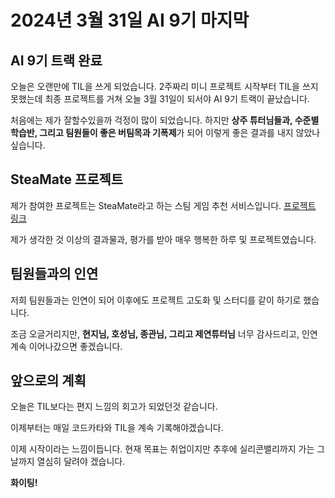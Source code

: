 # 2024년 3월 31일 AI 9기 마지막

## AI 9기 트랙 완료
오늘은 오랜만에 TIL을 쓰게 되었습니다. 2주짜리 미니 프로젝트 시작부터 TIL을 쓰지 못했는데 최종 프로젝트를 거쳐 오늘 3월 31일이 되서야 AI 9기 트랙이 끝났습니다.

처음에는 제가 잘할수있을까 걱정이 많이 되었습니다. 하지만 **상주 튜터님들과, 수준별 학습반, 그리고 팀원들이 좋은 버팀목과 기폭제**가 되어 이렇게 좋은 결과를 내지 않았나 싶습니다.

## SteaMate 프로젝트
제가 참여한 프로젝트는 SteaMate라고 하는 스팀 게임 추천 서비스입니다.
[프로젝트 링크](https://github.com/hzi09/SteaMate-Backend/)

제가 생각한 것 이상의 결과물과, 평가를 받아 매우 행복한 하루 및 프로젝트였습니다.

## 팀원들과의 인연
저희 팀원들과는 인연이 되어 이후에도 프로젝트 고도화 및 스터디를 같이 하기로 했습니다.

조금 오글거리지만, **현지님, 호성님, 종관님, 그리고 제연튜터님** 너무 감사드리고, 인연 계속 이어나갔으면 좋겠습니다.

## 앞으로의 계획
오늘은 TIL보다는 편지 느낌의 회고가 되었던것 같습니다.

이제부터는 매일 코드카타와 TIL을 계속 기록해야겠습니다.

이제 시작이라는 느낌이듭니다. 현재 목표는 취업이지만 추후에 실리콘밸리까지 가는 그날까지 열심히 달려야 겠습니다.

**화이팅!**